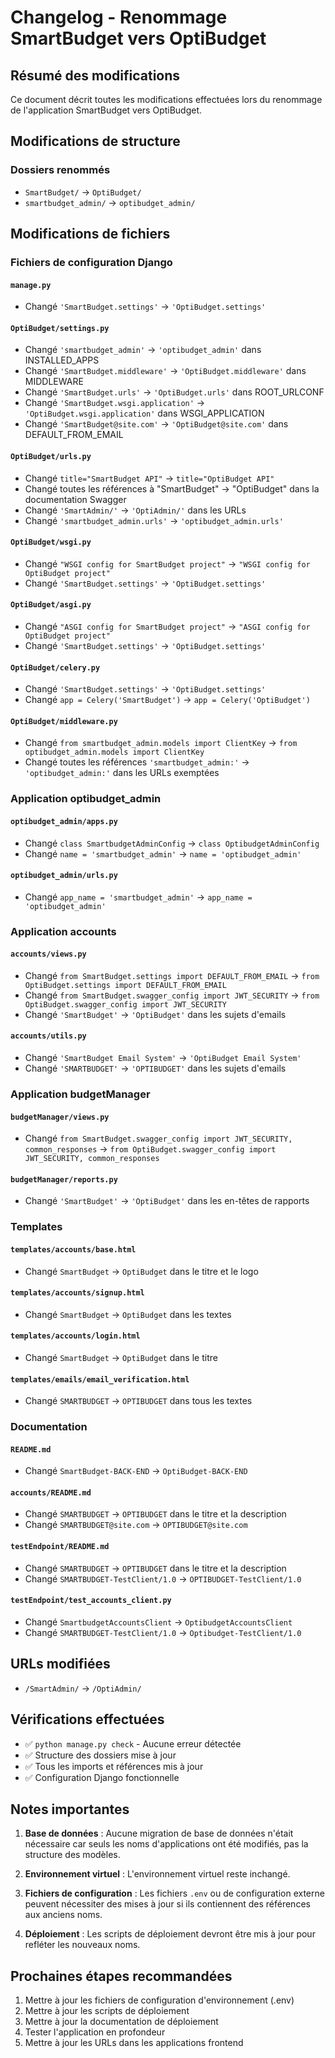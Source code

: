 # Changelog - Renommage SmartBudget vers OptiBudget

## Résumé des modifications

Ce document décrit toutes les modifications effectuées lors du renommage de l'application SmartBudget vers OptiBudget.

## Modifications de structure

### Dossiers renommés
- `SmartBudget/` → `OptiBudget/`
- `smartbudget_admin/` → `optibudget_admin/`

## Modifications de fichiers

### Fichiers de configuration Django

#### `manage.py`
- Changé `'SmartBudget.settings'` → `'OptiBudget.settings'`

#### `OptiBudget/settings.py`
- Changé `'smartbudget_admin'` → `'optibudget_admin'` dans INSTALLED_APPS
- Changé `'SmartBudget.middleware'` → `'OptiBudget.middleware'` dans MIDDLEWARE
- Changé `'SmartBudget.urls'` → `'OptiBudget.urls'` dans ROOT_URLCONF
- Changé `'SmartBudget.wsgi.application'` → `'OptiBudget.wsgi.application'` dans WSGI_APPLICATION
- Changé `'SmartBudget@site.com'` → `'OptiBudget@site.com'` dans DEFAULT_FROM_EMAIL

#### `OptiBudget/urls.py`
- Changé `title="SmartBudget API"` → `title="OptiBudget API"`
- Changé toutes les références à "SmartBudget" → "OptiBudget" dans la documentation Swagger
- Changé `'SmartAdmin/'` → `'OptiAdmin/'` dans les URLs
- Changé `'smartbudget_admin.urls'` → `'optibudget_admin.urls'`

#### `OptiBudget/wsgi.py`
- Changé `"WSGI config for SmartBudget project"` → `"WSGI config for OptiBudget project"`
- Changé `'SmartBudget.settings'` → `'OptiBudget.settings'`

#### `OptiBudget/asgi.py`
- Changé `"ASGI config for SmartBudget project"` → `"ASGI config for OptiBudget project"`
- Changé `'SmartBudget.settings'` → `'OptiBudget.settings'`

#### `OptiBudget/celery.py`
- Changé `'SmartBudget.settings'` → `'OptiBudget.settings'`
- Changé `app = Celery('SmartBudget')` → `app = Celery('OptiBudget')`

#### `OptiBudget/middleware.py`
- Changé `from smartbudget_admin.models import ClientKey` → `from optibudget_admin.models import ClientKey`
- Changé toutes les références `'smartbudget_admin:'` → `'optibudget_admin:'` dans les URLs exemptées

### Application optibudget_admin

#### `optibudget_admin/apps.py`
- Changé `class SmartbudgetAdminConfig` → `class OptibudgetAdminConfig`
- Changé `name = 'smartbudget_admin'` → `name = 'optibudget_admin'`

#### `optibudget_admin/urls.py`
- Changé `app_name = 'smartbudget_admin'` → `app_name = 'optibudget_admin'`

### Application accounts

#### `accounts/views.py`
- Changé `from SmartBudget.settings import DEFAULT_FROM_EMAIL` → `from OptiBudget.settings import DEFAULT_FROM_EMAIL`
- Changé `from SmartBudget.swagger_config import JWT_SECURITY` → `from OptiBudget.swagger_config import JWT_SECURITY`
- Changé `'SmartBudget'` → `'OptiBudget'` dans les sujets d'emails

#### `accounts/utils.py`
- Changé `'SmartBudget Email System'` → `'OptiBudget Email System'`
- Changé `'SMARTBUDGET'` → `'OPTIBUDGET'` dans les sujets d'emails

### Application budgetManager

#### `budgetManager/views.py`
- Changé `from SmartBudget.swagger_config import JWT_SECURITY, common_responses` → `from OptiBudget.swagger_config import JWT_SECURITY, common_responses`

#### `budgetManager/reports.py`
- Changé `'SmartBudget'` → `'OptiBudget'` dans les en-têtes de rapports

### Templates

#### `templates/accounts/base.html`
- Changé `SmartBudget` → `OptiBudget` dans le titre et le logo

#### `templates/accounts/signup.html`
- Changé `SmartBudget` → `OptiBudget` dans les textes

#### `templates/accounts/login.html`
- Changé `SmartBudget` → `OptiBudget` dans le titre

#### `templates/emails/email_verification.html`
- Changé `SMARTBUDGET` → `OPTIBUDGET` dans tous les textes

### Documentation

#### `README.md`
- Changé `SmartBudget-BACK-END` → `OptiBudget-BACK-END`

#### `accounts/README.md`
- Changé `SMARTBUDGET` → `OPTIBUDGET` dans le titre et la description
- Changé `SMARTBUDGET@site.com` → `OPTIBUDGET@site.com`

#### `testEndpoint/README.md`
- Changé `SMARTBUDGET` → `OPTIBUDGET` dans le titre et la description
- Changé `SMARTBUDGET-TestClient/1.0` → `OPTIBUDGET-TestClient/1.0`

#### `testEndpoint/test_accounts_client.py`
- Changé `SmartbudgetAccountsClient` → `OptibudgetAccountsClient`
- Changé `SMARTBUDGET-TestClient/1.0` → `Optibudget-TestClient/1.0`

## URLs modifiées

- `/SmartAdmin/` → `/OptiAdmin/`

## Vérifications effectuées

- ✅ `python manage.py check` - Aucune erreur détectée
- ✅ Structure des dossiers mise à jour
- ✅ Tous les imports et références mis à jour
- ✅ Configuration Django fonctionnelle

## Notes importantes

1. **Base de données** : Aucune migration de base de données n'était nécessaire car seuls les noms d'applications ont été modifiés, pas la structure des modèles.

2. **Environnement virtuel** : L'environnement virtuel reste inchangé.

3. **Fichiers de configuration** : Les fichiers `.env` ou de configuration externe peuvent nécessiter des mises à jour si ils contiennent des références aux anciens noms.

4. **Déploiement** : Les scripts de déploiement devront être mis à jour pour refléter les nouveaux noms.

## Prochaines étapes recommandées

1. Mettre à jour les fichiers de configuration d'environnement (.env)
2. Mettre à jour les scripts de déploiement
3. Mettre à jour la documentation de déploiement
4. Tester l'application en profondeur
5. Mettre à jour les URLs dans les applications frontend 